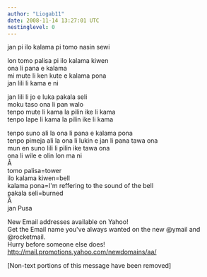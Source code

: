 ```yaml
---
author: "Liogab11"
date: 2008-11-14 13:27:01 UTC
nestinglevel: 0
---
```

jan pi ilo kalama pi tomo nasin sewi  
  
lon tomo palisa pi ilo kalama kiwen  
ona li pana e kalama  
mi mute li ken kute e kalama pona  
jan lili li kama e ni  
  
jan lili li jo e luka pakala seli  
moku taso ona li pan walo  
tenpo mute li kama la pilin ike li kama  
tenpo lape li kama la pilin ike li kama  
  
tenpo suno ali la ona li pana e kalama pona  
tenpo pimeja ali la ona li lukin e jan li pana tawa ona  
mun en suno lili li pilin ike tawa ona  
ona li wile e olin lon ma ni  
Â   
tomo palisa=tower  
ilo kalama kiwen=bell  
kalama pona=I'm reffering to the sound of the bell  
pakala seli=burned  
Â   
jan Pusa  
  
  
New Email addresses available on Yahoo!  
Get the Email name you&#39;ve always wanted on the new @ymail and @rocketmail.  
Hurry before someone else does!  
http://mail.promotions.yahoo.com/newdomains/aa/  
  
\[Non-text portions of this message have been removed\]